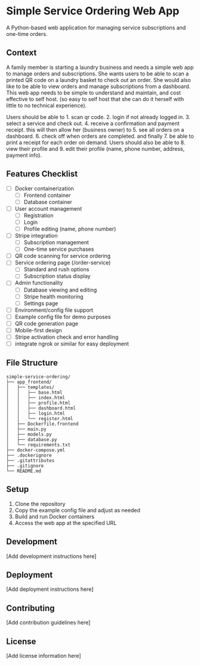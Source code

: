 # Simple Service Ordering Web App

A Python-based web application for managing service subscriptions and one-time orders.

## Context

A family member is starting a laundry business and needs a simple web app to manage orders and subscriptions. She wants users to be able to scan a printed QR code on a laundry basket to check out an order. She would also like to be able to view orders and manage subscriptions from a dashboard. This web app needs to be simple to understand and maintain, and cost effective to self host. (so easy to self host that she can do it herself with little to no technical experience).

Users should be able to 1. scan qr code. 2. login if not already logged in. 3. select a service and check out. 4. receive a confirmation and payment receipt. this will then allow her (business owner) to 5. see all orders on a dashboard. 6. check off when orders are completed. and finally 7. be able to print a receipt for each order on demand. Users should also be able to 8. view their profile and 9. edit their profile (name, phone number, address, payment info).

## Features Checklist

- [ ] Docker containerization
  - [ ] Frontend container
  - [ ] Database container
- [ ] User account management
  - [ ] Registration
  - [ ] Login
  - [ ] Profile editing (name, phone number)
- [ ] Stripe integration
  - [ ] Subscription management
  - [ ] One-time service purchases
- [ ] QR code scanning for service ordering
- [ ] Service ordering page (/order-service)
  - [ ] Standard and rush options
  - [ ] Subscription status display
- [ ] Admin functionality
  - [ ] Database viewing and editing
  - [ ] Stripe health monitoring
  - [ ] Settings page
- [ ] Environment/config file support
- [ ] Example config file for demo purposes
- [ ] QR code generation page
- [ ] Mobile-first design
- [ ] Stripe activation check and error handling
- [ ] integrate ngrok or similar for easy deployment

## File Structure

```
simple-service-ordering/
├── app_frontend/
│   ├── templates/
│   │   ├── base.html
│   │   ├── index.html
│   │   ├── profile.html
│   │   ├── dashboard.html
│   │   ├── login.html
│   │   └── register.html
│   ├── Dockerfile.frontend
│   ├── main.py
│   ├── models.py
│   ├── database.py
│   └── requirements.txt
├── docker-compose.yml
├── .dockerignore
├── .gitattributes
├── .gitignore
└── README.md
```

## Setup

1. Clone the repository
2. Copy the example config file and adjust as needed
3. Build and run Docker containers
4. Access the web app at the specified URL

## Development

[Add development instructions here]

## Deployment

[Add deployment instructions here]

## Contributing

[Add contribution guidelines here]

## License

[Add license information here]
